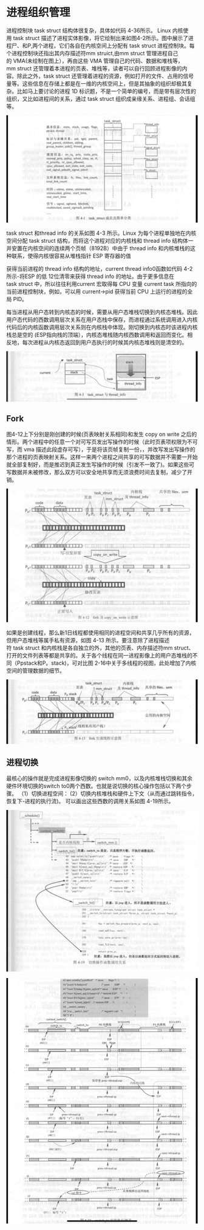 # 进程组织管理

进程控制块 task struct 结构体很复杂，具体如代码 4-36所示。
Linux 内核使用 task struct 描述了进程实体影像，将它绘制出来如图4-2所示。图中展示了进程尸、和P,两个进程，它们各自在内核空间上分配有 task struct 进程控制块。每个进程控制块还指出其内存描述符mm struict,由mm struct 管理进程自己的 VMA(未绘制在图上），再由这些 VMA 管理自己的代码、数据和堆栈等，mm struct 还管理着本进程的页表、堆栈等，读者可以自行回顾进程影像的内容。除此之外，task struct 还管理着进程的资源，例如打开的文件、占用的信号量等。这些信息在存储上都是在一维的内核空间上，但是其抽象的组织却极其复杂。比如马上要讨论的进程 1D 标识题，不是一个简单的编号，而是带有层次性的组织，又比如进程间的关系，通过 task struct 组织成亲缘关系、进程组、会话组等。

![image](images/bb15a1de-e4a5-4525-bfed-9e14c2971a8d.jpg)

task struct 和thread info 的关系如图 4-3 所示。Linux 为每个进程单独地在内核空间分配 task struct 结构，而将这个进程对应的内核栈和 thread info 结构体一并安置在内核空间的连续两个页帧（8192B）中由于 thread info 和内核堆栈的这种联系，使得内核很容易从堆栈指针 ESP 寄存器的值

获得当前进程的 thread info 结构的地址，current thread info0函数如代码 4-2所示-将ESP 的低 12位清零来获得 thread info 的地址。由于更多信息在task struct 中，所以往往利用current 宏取得每 CPU 变量 current task 所指向的当前进程控制块，例如，可以用 current->pid 获得当前 CPU 上运行的进程的全局 PID。

每当进程从用户态转到内核态的时候，需要从用户态堆栈切换到内核态堆栈。因此用户态代码的西数调用层次关系在用户态栈中保存，而进程通过系统调用进入内核代码后的内核函数调用层次关系则在内核栈中体现。刚切换到内核态时该进程内核栈总是空的 (ESP指向栈的顶端），内核态堆栈随内核西数调用和返回而变化。相反地，每次进程从内核态返回到用户态执行的时候其内核态堆栈则是清空的。  

![image](images/34f4dd2b-fa9e-4d13-bc93-18ed9ec4fca2.jpg)

## Fork

图4-12上下分别是刚创建的时候(页表映射关系相同)和发生 copy on write 之后的情形。两个进程中的任意一个对可写页发出写操作的时候（此时页表项权限为不可写，而 vma 描述此段虚存可写），于是将该页帧复制一份，，并改写发出写操作的那个进程的页表映射关系。这样一来两个进程之间共享的可写数据并不需要一开始就全部复制好，而是推迟到真正发生写操作的时候（引发不一致了)。如果这些可写数据并未被修改，那么双方可以安全地共享而无须浪费时间去复制，减少了开销。

![image](images/47c9aa02-9419-4124-80ce-a84caf81cd13.jpg)

如果是创建线程，那么新1日线程都使用相同的进程空间和共享几乎所有的资源，但用户态堆栈等属手私有资源，如图 4-13 所示。要注意除了进程描述符 task struct 和内核栈是各自独立的外，其他的页表、内存描述符mm struct、打开的文件列表等都是共享的。关于各个线程在同一进程影像上的用户态堆栈的不同（Ppstack和P。stack)，可对比图 2-16中关于多线程的视图，此处增加了内核空间的管理数据的细节。

![image](images/177f8ae7-558c-4fe2-a8c8-537f52d4dca6.jpg)

## 进程切换

最核心的操作就是完成进程影像切换的 switch mm0，以及内核堆栈切换和其余硬件环境切换的switch to0两个西数。也就是说切换的核心操作包括以下两个步骤。
（1）切换进程空间：
(2）切换内核堆栈和硬件上下文（从而通过跳转指令，恢复下-进程的执行流)。
可以画出这些西数的调用关系如图 4-19所示。

![image](images/6598449c-78b4-4837-995f-8ac768eeda2f.jpg)


![image](images/0a39b368-5db4-4c2e-a426-e520523f55b0.jpg)